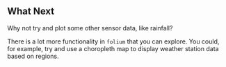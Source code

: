 ## What Next

Why not try and plot some other sensor data, like rainfall?

There is a lot more functionality in `folium` that you can explore. You could, for example, try and use a choropleth map to display weather station data based on regions.

